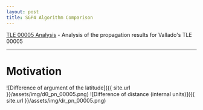 ```yaml
---
layout: post
title: SGP4 Algorithm Comparison
---
```


[TLE 00005 Analysis](https://pleira.github.io/sgp4s_11/assets/img/) - Analysis of the propagation results for Vallado's TLE 00005

-----

# Motivation


![Difference of argument of the latitude]({{ site.url }}/assets/img/dθ_pn_00005.png)
![Difference of distance (internal units)]({{ site.url }}/assets/img/dr_pn_00005.png)

